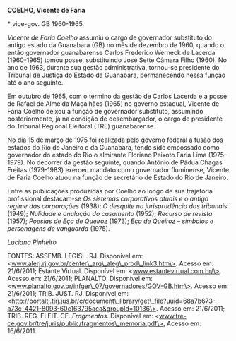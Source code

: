 **COELHO, Vicente de Faria**

\* vice-gov. GB 1960-1965.

*Vicente de Faria Coelho* assumiu o cargo de governador substituto do
antigo estado da Guanabara (GB) no mês de dezembro de 1960, quando o
então governador guanabarense Carlos Frederico Werneck de Lacerda
(1960-1965) tomou posse, substituindo José Sette Câmara Filho (1960). No
ano de 1963, durante sua gestão administrativa, tornou-se presidente do
Tribunal de Justiça do Estado da Guanabara, permanecendo nessa função
até o ano seguinte.

Em outubro de 1965, com o término da gestão de Carlos Lacerda e a posse
de Rafael de Almeida Magalhães (1965) no governo estadual, Vicente de
Faria Coelho deixou a função de governador substituto, assumindo
posteriormente, já na condição de desembargador, o cargo de presidente
do Tribunal Regional Eleitoral (TRE) guanabarense.

No dia 15 de março de 1975 foi realizada pelo governo federal a fusão
dos estados do Rio de Janeiro e da Guanabara, tendo sido empossado como
governador do estado do Rio o almirante Floriano Peixoto Faria Lima
(1975-1979). No decorrer da gestão seguinte, quando Antônio de Pádua
Chagas Freitas (1979-1983) exerceu mandato como governador fluminense,
Vicente de Faria Coelho atuou na função de secretário de Estado do Rio
de Janeiro.

Entre as publicações produzidas por Coelho ao longo de sua trajetória
profissional destacam-se *Os sistemas corporativos atuais e o antigo
regime das corporações* (1938); *O desquite na jurisprudência dos
tribunais* (1949); *Nulidade e anulação do casamento* (1952); *Recurso
de revista* (1957); *Poesias de Eça de Queiroz* (1973); *Eça de Queiroz*
*– símbolos e personagens de vanguarda* (1975).

*Luciana Pinheiro*

FONTES: ASSEMB. LEGISL. RJ. Disponível em:
\<www.alerj.rj.gov.br/center\_arq\_aleg\_prod\_link3.htm\>. Acesso em:
21/6/2011; Estante Virtual. Disponível em:
\<www.estantevirtual.com.br/\>. Acesso em: 21/6/2011; PLANALTO.
Disponível em:
\<www.planalto.gov.br/infger\_07/governadores/GOV-GB.htm\>. Acesso em:
21/6/2011; TRIB. JUST. RJ. Disponível em:
\<http://portaltj.tjrj.jus.br/c/document\_library/get\_file?uuid=68a7b673-a73c-4421-8093-60c163795aca&groupId=10136\>.
Acesso em: 21/6/2011; TRIB. REG. ELEIT. CE. *Fragmentos*. Disponível em:
\<www.tre-ce.gov.br/tre/juris/public/fragmentos\_memoria.pdf\>, Acesso
em: 16/6/2011.

